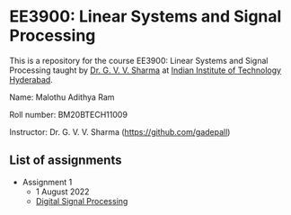 # EE3900: Linear Systems and Signal Processing
This is a repository for the course EE3900: Linear Systems and Signal Processing taught by [Dr. G. V. V. Sharma](https://www.iith.ac.in/~gadepall/) at [Indian Institute of Technology Hyderabad](https://iith.ac.in/).

Name: Malothu Adithya Ram

Roll number: BM20BTECH11009

Instructor: Dr. G. V. V. Sharma (https://github.com/gadepall)

## List of assignments
- Assignment 1
  - 1 August 2022
  - [Digital Signal Processing](https://github.com/gadepall/EE3900-2022/blob/main/filter/main.pdf)
